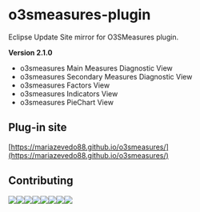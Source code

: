 # o3smeasures-plugin

Eclipse Update Site mirror for O3SMeasures plugin.

<b>Version 2.1.0</b>

* o3smeasures Main Measures Diagnostic View
* o3smeasures Secondary Measures Diagnostic View
* o3smeasures Factors View
* o3smeasures Indicators View
* o3smeasures PieChart View

## Plug-in site

[https://mariazevedo88.github.io/o3smeasures/](https://mariazevedo88.github.io/o3smeasures/)

## Contributing

[![](https://sourcerer.io/fame/mariazevedo88/mariazevedo88/o3smeasures-plugin/images/0)](https://sourcerer.io/fame/mariazevedo88/mariazevedo88/o3smeasures-plugin/links/0)[![](https://sourcerer.io/fame/mariazevedo88/mariazevedo88/o3smeasures-plugin/images/1)](https://sourcerer.io/fame/mariazevedo88/mariazevedo88/o3smeasures-plugin/links/1)[![](https://sourcerer.io/fame/mariazevedo88/mariazevedo88/o3smeasures-plugin/images/2)](https://sourcerer.io/fame/mariazevedo88/mariazevedo88/o3smeasures-plugin/links/2)[![](https://sourcerer.io/fame/mariazevedo88/mariazevedo88/o3smeasures-plugin/images/3)](https://sourcerer.io/fame/mariazevedo88/mariazevedo88/o3smeasures-plugin/links/3)[![](https://sourcerer.io/fame/mariazevedo88/mariazevedo88/o3smeasures-plugin/images/4)](https://sourcerer.io/fame/mariazevedo88/mariazevedo88/o3smeasures-plugin/links/4)[![](https://sourcerer.io/fame/mariazevedo88/mariazevedo88/o3smeasures-plugin/images/5)](https://sourcerer.io/fame/mariazevedo88/mariazevedo88/o3smeasures-plugin/links/5)[![](https://sourcerer.io/fame/mariazevedo88/mariazevedo88/o3smeasures-plugin/images/6)](https://sourcerer.io/fame/mariazevedo88/mariazevedo88/o3smeasures-plugin/links/6)[![](https://sourcerer.io/fame/mariazevedo88/mariazevedo88/o3smeasures-plugin/images/7)](https://sourcerer.io/fame/mariazevedo88/mariazevedo88/o3smeasures-plugin/links/7)

